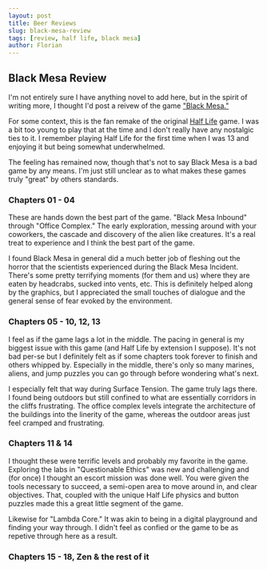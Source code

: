 ```yaml
---
layout: post
title: Beer Reviews
slug: black-mesa-review
tags: [review, half life, black mesa]
author: Florian
---
```



## Black Mesa Review

I'm not entirely sure I have anything novel to add here, but in the spirit of writing more, I thought I'd post a reivew of the game ["Black Mesa."](https://en.wikipedia.org/wiki/Black_Mesa_(video_game))

For some context, this is the fan remake of the original [Half Life](https://en.wikipedia.org/wiki/Half-Life_(video_game)) game. I was a bit too young to play that at the time and I don't really have any nostalgic ties to it. I remember playing Half Life for the first time when I was 13 and enjoying it but being somewhat underwhelmed.

The feeling has remained now, though that's not to say Black Mesa is a bad game by any means. I'm just still unclear as to what makes these games truly "great" by others standards.

### Chapters 01 - 04

These are hands down the best part of the game. "Black Mesa Inbound" through "Office Complex." The early exploration, messing around with your coworkers, the cascade and discovery of the alien like creatures. It's a real treat to experience and I think the best part of the game.

I found Black Mesa in general did a much better job of fleshing out the horror that the scientists experienced during the Black Mesa Incident. There's some pretty terrifying moments (for them and us) where they are eaten by headcrabs, sucked into vents, etc. This is definitely helped along by the graphics, but I appreciated the small touches of dialogue and the general sense of fear evoked by the environment.

### Chapters 05 - 10, 12, 13

I feel as if the game lags a lot in the middle. The pacing in general is my biggest issue with this game (and Half Life by extension I suppose). It's not bad per-se but I definitely felt as if some chapters took forever to finish and others whipped by. Especially in the middle, there's only so many marines, aliens, and jump puzzles you can go through before wondering what's next.

I especially felt that way during Surface Tension. The game truly lags there. I found being outdoors but still confined to what are essentially corridors in the cliffs frustrating. The office complex levels integrate the architecture of the buildings into the linerity of the game, whereas the outdoor areas just feel cramped and frustrating.

### Chapters 11 & 14

I thought these were terrific levels and probably my favorite in the game. Exploring the labs in "Questionable Ethics" was new and challenging and (for once) I thought an escort mission was done well. You were given the tools necessary to succeed, a semi-open area to move around in, and clear objectives. That, coupled with the unique Half Life physics and button puzzles made this a great little segment of the game.

Likewise for "Lambda Core." It was akin to being in a digital playground and finding your way through. I didn't feel as confied or the game to be as repetive through here as a result. 

### Chapters 15 - 18, Zen & the rest of it
